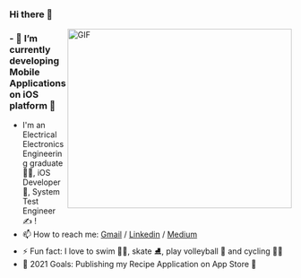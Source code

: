 ### Hi there 👋

<img align="right" alt="GIF" src="https://github.com/saadeghi/saadeghi/blob/master/dino.gif?raw=true" width="400" height="320" />






### - 🌱 I’m currently developing Mobile Applications on iOS platform 📱
- I'm an Electrical Electronics Engineering graduate 👨‍🎓, iOS Developer 🚀, System Test Engineer ✍ !
- 📫 How to reach me: [Gmail](mailto:zeybastug@gmail.com) / [Linkedin](https://www.linkedin.com/in/seherzeynepbastug/) / [Medium](https://medium.com/@zeybastug)
- ⚡ Fun fact: I love to swim 🏊‍♀️, skate ⛸️, play volleyball 🏐 and cycling 🚴‍♀️
- 🥅 2021 Goals: Publishing my Recipe Application on App Store 📱


